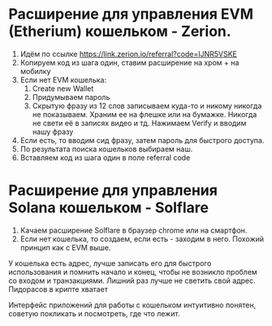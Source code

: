 
# Расширение для управления EVM (Etherium) кошельком - Zerion.

1.  Идём по ссылке https://link.zerion.io/referral?code=IJNR5VSKE
2.  Копируем код из шага один, ставим расширение на хром + на мобилку
3.  Если нет EVM кошелька:
	1.  Create new Wallet
	2.  Придумываем пароль 
	3.  Скрытую фразу из 12 слов записываем куда-то и никому никогда не показываем. Храним ее на флешке или на бумажке. Никогда не свети её в записях видео и тд. Нажимаем Verify и вводим нашу фразу
4. Если есть, то вводим сид фразу, затем пароль для быстрого доступа.
5. По результата поиска кошельков выбираем наш.
6. Вставляем код из шага один в поле referral code

# Расширение для управления Solana кошельком - Solflare
1. Качаем расширение Solflare в браузер chrome или на смартфон.
2. Если нет кошелька, то создаем, если есть - заходим в него.  Похожий принцип как с EVM выше.


У кошелька есть адрес, лучше записать его для быстрого использования и помнить начало и конец, чтобы не возникло проблем со входом и транзакциями. Лишний раз лучше не светить свой адрес. Пидорасов в крипте хватает

Интерфейс приложений для работы с кошельком интуитивно понятен, советую покликать и посмотреть, где что лежит.

